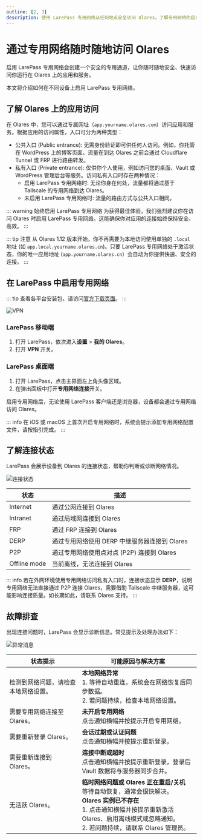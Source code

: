 ```yaml
---
outline: [2, 3]
description: 使用 LarePass 专用网络从任何地点安全访问 Olares。了解专用网络的启用方法以及常见故障排查。
---
```

# 通过专用网络随时随地访问 Olares

启用 LarePass 专用网络会创建一个安全的专用通道，让你随时随地安全、快速访问你运行在 Olares 上的应用和服务。

本文将介绍如何在不同设备上启用 LarePass 专用网络。


## 了解 Olares 上的应用访问

在 Olares 中，您可以通过专属网址（`app.yourname.olares.com`）访问应用和服务。根据应用的访问属性，入口可分为两种类型：

* 公共入口 (Public entrance): 无需身份验证即可供任何人访问。例如，你托管在 WordPress 上的博客页面。流量在到达 Olares 之前会通过 Cloudflare Tunnel 或 FRP 进行路由转发。
* 私有入口 (Private entrance): 仅供你个人使用，例如访问您的桌面、Vault 或 WordPress 管理后台等服务。访问私有入口时存在两种情况：
    * 启用 LarePass 专用网络时: 无论你身在何处，流量都将通过基于 Tailscale 的专用网络到达 Olares。
    * 未启用 LarePass 专用网络时: 流量的路由方式与公共入口相同。

::: warning 始终启用 LarePass 专用网络
为获得最佳体验，我们强烈建议你在访问 Olares 时启用 LarePass 专用网络。这能确保你对应用的连接始终保持安全、高效。
:::

::: tip 注意
从 Olares 1.12 版本开始，你不再需要为本地访问使用单独的 `.local` 地址 (如 `app.local.yourname.olares.cn`)。只要 LarePass 专用网络处于激活状态，你的唯一应用地址 (`app.yourname.olares.cn`）会自动为你提供快速、安全的连接。
:::

## 在 LarePass 中启用专用网络

::: tip
查看各平台安装包，请访问[官方下载页面](https://larepass.olares.com)。
:::

![VPN](/images/manual/larepass/vpn.jpg)

### LarePass 移动端

1. 打开 LarePass，依次进入**设置** > **我的 Olares**。  
2. 打开 **VPN** 开关。

### LarePass 桌面端

1. 打开 LarePass，点击主界面左上角头像区域。  
2. 在弹出面板中打开**专用网络连接**开关。

启用专用网络后，无论使用 LarePass 客户端还是浏览器，设备都会通过专用网络访问 Olares。

::: info
在 iOS 或 macOS 上首次开启专用网络时，系统会提示添加专用网络配置文件，请按指引完成。
:::

## 了解连接状态

LarePass 会展示设备到 Olares 的连接状态，帮助你判断或诊断网络情况。

![连接状态](/images/manual/larepass/connection-status.jpg)

| 状态          | 描述                                                   |
|--------------|--------------------------------------------------------|
| Internet     | 通过公网连接到 Olares                                  |
| Intranet     | 通过局域网连接到 Olares                                |
| FRP          | 通过 FRP 连接到 Olares                                 |
| DERP         | 通过专用网络使用 DERP 中继服务器连接到 Olares             |
| P2P          | 通过专用网络使用点对点 (P2P) 连接到 Olares                 |
| Offline mode | 当前离线，无法连接到 Olares                             |

::: info
若在外网环境使用专用网络访问私有入口时，连接状态显示 **DERP**，说明专用网络无法直接通过 P2P 连接 Olares，需要借助 Tailscale 中继服务器，这可能影响连接质量。如长期如此，请联系 Olares 支持。
:::

## 故障排查

出现连接问题时，LarePass 会显示诊断信息。常见提示及处理办法如下：

![异常消息](/images/zh/manual/larepass/abnormal-state.jpg)

| 状态提示               | 可能原因与解决方案                                                                                                                                                                                                                                                                                   |
|--------------------|------------------------------------------------------------------------------------------------------------------------------------------------------------------------------------------------------------------------------------------------------------------------------------------------------|
| 检测到网络问题，请检查本地网络设置。 | **本地网络异常**<br>1. 等待自动重连，系统会在网络恢复后同步数据。<br>2. 若问题持续，检查本地网络设置。                                                                                                                                                                                              |
| 需要专用网络连接至 Olares。  | **未开启专用网络**<br>点击通知横幅并按提示开启专用网络。                                                                                                                                                                                                                                                     |
| 需要重新登录 Olares。     | **会话过期或认证问题**<br>点击通知横幅并按提示重新登录。                                                                                                                                                                                                                                             |
| 需要重新连接到 Olares。    | **连接中断或超时**<br>点击通知横幅并按提示重新登录，登录后 Vault 数据将与服务器同步合并。                                                                                                                                                                                                           |
| 无活跃 Olares。        | **临时网络问题或 Olares 正在重启/关机**<br>等待自动恢复，通常会很快解决。<br>**Olares 实例已不存在**<br>1. 点击通知横幅并按提示重新激活 Olares、启用离线模式或忽略通知。<br>2. 若问题持续，请联系 Olares 管理员。                                                                         |
